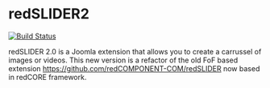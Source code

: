 redSLIDER2
==========

[![Build Status](https://magnum.travis-ci.com/redCOMPONENT-COM/redSLIDER2.svg?token=vxVVpxnq2ZPuMp3yebRz)](https://magnum.travis-ci.com/redCOMPONENT-COM/redSLIDER2)

redSLIDER 2.0 is a Joomla extension that allows you to create a carrussel of images or videos. This new version is a refactor of the old FoF based extension https://github.com/redCOMPONENT-COM/redSLIDER now based in redCORE framework.
